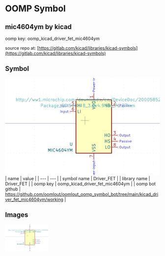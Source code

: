 # OOMP Symbol  
## mic4604ym  by kicad  
  
oomp key: oomp_kicad_driver_fet_mic4604ym  
  
source repo at: [https://gitlab.com/kicad/libraries/kicad-symbols](https://gitlab.com/kicad/libraries/kicad-symbols)  
## Symbol  
  
[![working.png](working_600.png)](working.png)  
| name | value | 
| --- | --- | 
| symbol name | Driver_FET | 
| library name | Driver_FET | 
| oomp key | oomp_kicad_driver_fet_mic4604ym | 
| oomp bot github | https://github.com/oomlout/oomlout_oomp_symbol_bot/tree/main/kicad_driver_fet_mic4604ym/working | 
## Images  
  
[![working.png](working_140.png)](working.png)  
